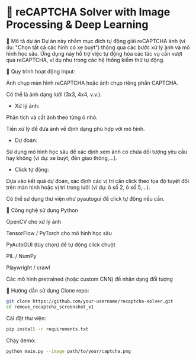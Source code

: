 # 🧠 reCAPTCHA Solver with Image Processing & Deep Learning
📝 Mô tả dự án
Dự án này nhằm mục đích tự động giải reCAPTCHA ảnh (ví dụ: "Chọn tất cả các hình có xe buýt") thông qua các bước xử lý ảnh và mô hình học sâu. Ứng dụng này hỗ trợ việc tự động hóa các tác vụ cần vượt qua reCAPTCHA, ví dụ như trong các hệ thống kiểm thử tự động.

📌 Quy trình hoạt động
Input:

Ảnh chụp màn hình reCAPTCHA hoặc ảnh chụp riêng phần CAPTCHA.

Có thể là ảnh dạng lưới (3x3, 4x4, v.v.).

+ Xử lý ảnh:

Phân tích và cắt ảnh theo từng ô nhỏ.

Tiền xử lý để đưa ảnh về định dạng phù hợp với mô hình.

+ Dự đoán:

Sử dụng mô hình học sâu để xác định xem ảnh có chứa đối tượng yêu cầu hay không (ví dụ: xe buýt, đèn giao thông,...).

+ Click tự động:

Dựa vào kết quả dự đoán, xác định các vị trí cần click theo tọa độ tuyệt đối trên màn hình hoặc vị trí trong lưới (ví dụ: ô số 2, ô số 5,...).

Có thể sử dụng thư viện như pyautogui để click tự động nếu cần.

🧰 Công nghệ sử dụng
Python

OpenCV cho xử lý ảnh

TensorFlow / PyTorch cho mô hình học sâu

PyAutoGUI (tùy chọn) để tự động click chuột

PIL / NumPy

Playwright / crawl

Các mô hình pretrained (hoặc custom CNN) để nhận dạng đối tượng

🚀 Hướng dẫn sử dụng
Clone repo:
```bash
git clone https://github.com/your-username/recaptcha-solver.git
cd remove_recaptcha_screenshot_v1
``` 

Cài đặt thư viện:
```bash
pip install -r requirements.txt
```

Chạy demo:
```bash 
python main.py --image path/to/your/captcha.png
```
